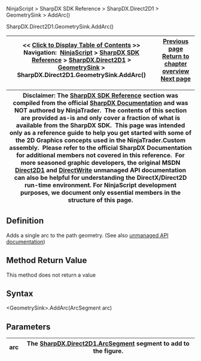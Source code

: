 ﻿
NinjaScript \> SharpDX SDK Reference \> SharpDX.Direct2D1 \> GeometrySink \> AddArc()

SharpDX.Direct2D1\.GeometrySink.AddArc()

| \<\< [Click to Display Table of Contents](sharpdx_direct2d1_geometrysink_addarc.md) \>\> **Navigation:**     [NinjaScript](ninjascript.md) \> [SharpDX SDK Reference](sharpdx_sdk_reference.md) \> [SharpDX.Direct2D1](sharpdx_direct2d1.md) \> [GeometrySink](sharpdx_direct2d1_geometrysink.md) \> SharpDX.Direct2D1\.GeometrySink.AddArc() | [Previous page](sharpdx_direct2d1_geometrysink.md) [Return to chapter overview](sharpdx_direct2d1_geometrysink.md) [Next page](sharpdx_direct2d1_geometrysink_addline.md) |
| --- | --- |

| Disclaimer: The [SharpDX SDK Reference](sharpdx_sdk_reference.md) section was compiled from the official [SharpDX Documentation](http://sharpdx.org/) and was NOT authored by NinjaTrader.  The contents of this section are provided as\-is and only cover a fraction of what is available from the SharpDX SDK.  This page was intended only as a reference guide to help you get started with some of the 2D Graphics concepts used in the NinjaTrader.Custom assembly.  Please refer to the official SharpDX Documentation for additional members not covered in this reference.  For more seasoned graphic developers, the original MSDN [Direct2D1](https://msdn.microsoft.com/en-us/library/windows/desktop/dd370990.aspx) and [DirectWrite](https://msdn.microsoft.com/en-us/library/windows/desktop/dd368038.aspx) unmanaged API documentation can also be helpful for understanding the DirectX/Direct2D run\-time environment. For NinjaScript development purposes, we document only essential members in the structure of this page. |
| --- |

## Definition
Adds a single arc to the path geometry.
(See also [unmanaged API documentation](https://msdn.microsoft.com/en-us/library/dd742733.aspx))
 
## Method Return Value
This method does not return a value
 
## Syntax
\<GeometrySink\>.AddArc(ArcSegment arc)
## Parameters

| arc | The [SharpDX.Direct2D1\.ArcSegment](sharpdx_direct2d1_arcsegment.md) segment to add to the figure. |
| --- | --- |
